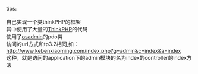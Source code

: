 tips:</br></br>
自己实现一个类thinkPHP的框架</br>
其中使用了大量的<a href='https://github.com/top-think/think'>ThinkPHP</a>的代码</br>
使用了<a href='https://github.com/goglezon/OSAdmin'>osadmin</a>的pdo类</br>
访问的url方式和tp3.2相同,如：</br>
http://www.kebenxiaoming.com/index.php?g=admin&c=index&a=index</br>
这种，就是访问的application下的admin模块的名为index的controller的index方法
